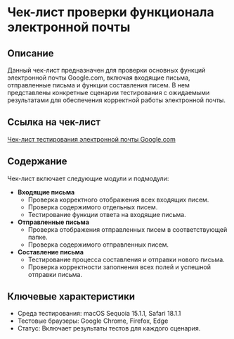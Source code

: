 # Чек-лист проверки функционала электронной почты

## Описание
Данный чек-лист предназначен для проверки основных функций электронной почты Google.com, включая входящие письма, отправленные письма и функции составления писем. В нем представлены конкретные сценарии тестирования с ожидаемыми результатами для обеспечения корректной работы электронной почты.

## Ссылка на чек-лист
[Чек-лист тестирования электронной почты Google.com](https://docs.google.com/spreadsheets/d/15vY3nYZOny77wG161l9J6FDegNjASqr9QtHyckHd4-Y/edit?usp=sharing)

## Содержание
Чек-лист включает следующие модули и подмодули:
- **Входящие письма**
  - Проверка корректного отображения всех входящих писем.
  - Проверка содержимого отдельных писем.
  - Тестирование функции ответа на входящие письма.
- **Отправленные письма**
  - Проверка отображения отправленных писем в соответствующей папке.
  - Проверка содержимого отправленных писем.
- **Составление письма**
  - Тестирование процесса составления и отправки нового письма.
  - Проверка корректности заполнения всех полей и успешной отправки письма.

## Ключевые характеристики
- Среда тестирования: macOS Sequoia 15.1.1, Safari 18.1.1
- Тестовые браузеры: Google Chrome, Firefox, Edge
- Статус: Включает результаты тестов для каждого сценария.

